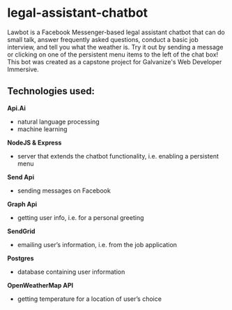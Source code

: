 # legal-assistant-chatbot

Lawbot is a Facebook Messenger-based legal assistant chatbot that can do small talk, answer frequently asked questions, conduct a basic job interview, and tell you what the weather is. Try it out by sending a message or clicking on one of the persistent menu items to the left of the chat box!
This bot was created as a capstone project for Galvanize's Web Developer Immersive.

## Technologies used:
**Api.Ai**
- natural language processing
-  machine learning

**NodeJS & Express**
- server that extends the chatbot functionality, i.e. enabling a persistent menu

**Send Api**
- sending messages on Facebook

**Graph Api**
- getting user info, i.e. for a personal greeting

**SendGrid**
- emailing user’s information, i.e. from the job application

**Postgres**
- database containing user information

**OpenWeatherMap API**
- getting temperature for a location of user’s choice
